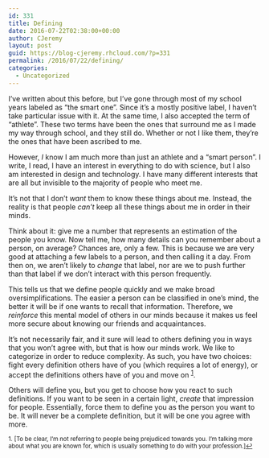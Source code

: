 ```yaml
---
id: 331
title: Defining
date: 2016-07-22T02:38:00+00:00
author: CJeremy
layout: post
guid: https://blog-cjeremy.rhcloud.com/?p=331
permalink: /2016/07/22/defining/
categories:
  - Uncategorized
---
```

I&#8217;ve written about this before, but I&#8217;ve gone through most of my school years labeled as &#8220;the smart one&#8221;. Since it&#8217;s a mostly positive label, I haven&#8217;t take particular issue with it. At the same time, I also accepted the term of &#8220;athlete&#8221;. These two terms have been the ones that surround me as I made my way through school, and they still do. Whether or not I like them, they&#8217;re the ones that have been ascribed to me.

However, _I_ know I am much more than just an athlete and a &#8220;smart person&#8221;. I write, I read, I have an interest in everything to do with science, but I also am interested in design and technology. I have many different interests that are all but invisible to the majority of people who meet me.

It&#8217;s not that I don&#8217;t _want_ them to know these things about me. Instead, the reality is that people _can&#8217;t_ keep all these things about me in order in their minds.

Think about it: give me a number that represents an estimation of the people you know. Now tell me, how many details can you remember about a person, on average? Chances are, only a few. This is because we are very good at attaching a few labels to a person, and then calling it a day. From then on, we aren&#8217;t likely to _change_ that label, nor are we to push further than that label if we don&#8217;t interact with this person frequently.

This tells us that we define people quickly and we make broad oversimplifications. The easier a person can be classified in one&#8217;s mind, the better it will be if one wants to recall that information. Therefore, we _reinforce_ this mental model of others in our minds because it makes us feel more secure about knowing our friends and acquaintances.

It&#8217;s not necessarily fair, and it sure will lead to others defining you in ways that you won&#8217;t agree with, but that is how our minds work. We like to categorize in order to reduce complexity. As such, you have two choices: fight every definition others have of you (which requires a lot of energy), or accept the definitions others have of you and move on <sup><a id="ref1" href="#fn1">1</a></sup>.

Others will define you, but you get to choose how you react to such definitions. If you want to be seen in a certain light, _create_ that impression for people. Essentially, force them to define you as the person you want to be. It will never be a complete definition, but it will be one you agree with more.

<sup id="fn1">1. [To be clear, I&#8217;m not referring to people being prejudiced towards you. I&#8217;m talking more about what you are known for, which is usually something to do with your profession.]<a title="Jump back to footnote 1 in the text." href="#ref1">↩</a></sup>